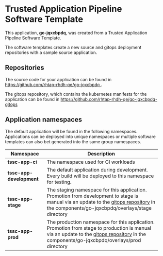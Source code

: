 # Trusted Application Pipeline Software Template

This application, **go-jqxcbpdq**, was created from a Trusted Application Pipeline Software Template.

The software templates create a new source and gitops deployment repositories with a sample source application. 

## Repositories

The source code for your application can be found in [https://github.com/rhtap-rhdh-qe/go-jqxcbpdq ](https://github.com/rhtap-rhdh-qe/go-jqxcbpdq ).
 
The gitops repository, which contains the kubernetes manifests for the application can be found in 
[https://github.com/rhtap-rhdh-qe/go-jqxcbpdq-gitops ](https://github.com/rhtap-rhdh-qe/go-jqxcbpdq-gitops ) 

## Application namespaces 

The default application will be found in the following namespaces. Applications can be deployed into unique namespaces or multiple software templates can also bet generated into the same group namespaces.  

|  Namespace   |  Description   |  
| -------- | -------- |
| **tssc-app-ci** | The namespace used for CI workloads |
| **tssc-app-development** | The default application during development. Every build will be deployed to this namespace for testing. |
| **tssc-app-stage** | The staging namespace for this application. Promotion from development to stage is manual via an update to the [gitops repository](https://github.com/rhtap-rhdh-qe/go-jqxcbpdq-gitops ) in the components/go-jqxcbpdq/overlays/stage directory |
| **tssc-app-prod** | The production namespace for this application. Promotion from stage to production is manual via an update to the [gitops repository](https://github.com/rhtap-rhdh-qe/go-jqxcbpdq-gitops ) in the components/go-jqxcbpdq/overlays/prod directory |